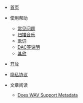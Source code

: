 * [首页](README.md)

* 使用帮助
    * [常见问题](help/common.md)
    * [扫描音乐](help/scanmusic.md)
    * [歌词](help/lyrics.md)
    * [DAC等说明](help/dac-usb.md)
    * [其他](help/other.md)

* [开放](open/open.md)

* [隐私协议](privacy_policy/zh-CN.md)

* 文章阅读
    * [Does WAV Support Metadata](article/DoesWAVSupportMetadata.md)